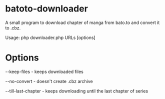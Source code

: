 # batoto-downloader
A small program to download chapter of manga from bato.to and convert it to .cbz.

Usage: 
php downloader.php URLs [options]

# Options
--keep-files - keeps downloaded files

--no-convert - doesn't create .cbz archive

--till-last-chapter - keeps downloading until the last chapter of series

